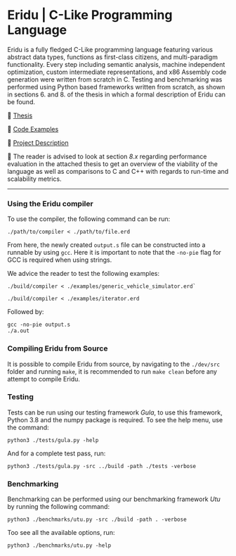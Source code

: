 # Eridu | C-Like Programming Language
Eridu is a fully fledged C-Like programming language featuring various abstract data types, functions as first-class citizens, and multi-paradigm functionality. Every step including semantic analysis, machine independent optimization, custom intermediate representations, and x86 Assembly code generation were written from scratch in C. Testing and benchmarking was performed using Python based frameworks written from scratch, as shown in sections 6. and 8. of the thesis in which a formal description of Eridu can be found.

:pushpin: [Thesis](https://github.com/frederikgram/eridu/blob/master/Thesis.pdf)

:pushpin: [Code Examples](https://github.com/frederikgram/eridu/tree/master/examples)

:pushpin: [Project Description](https://github.com/frederikgram/eridu/blob/master/projectdescription.pdf)

:speech_balloon: The reader is advised to look at section _8.x_ regarding performance evaluation in the attached thesis to get an overview of the viability of the language as well as comparisons to C and C++ with regards to run-time and scalability metrics.

---
### Using the Eridu compiler
To use the compiler, the following command can be run:
```
./path/to/compiler < ./path/to/file.erd
```

From here, the newly created `output.s` file can be constructed into a runnable by using `gcc`. Here it is important to note that the `-no-pie` flag for GCC is required when using strings.

We advice the reader to test the following examples:
```
./build/compiler < ./examples/generic_vehicle_simulator.erd`

./build/compiler < ./examples/iterator.erd
```
Followed by:

```
gcc -no-pie output.s
./a.out
```
### Compiling Eridu from Source
It is possible to compile Eridu from source, by navigating to the `./dev/src` folder and running `make`, it is recommended to run `make clean` before any attempt to compile Eridu. 

### Testing
Tests can be run using our testing framework _Gula_, to use this framework, Python 3.8 and the numpy package is required. To see the help menu, use the command:
```
python3 ./tests/gula.py -help
```

And for a complete test pass, run:

```
python3 ./tests/gula.py -src ../build -path ./tests -verbose
```

### Benchmarking
Benchmarking can be performed using our benchmarking framework _Utu_ by running the following command:
```
python3 ./benchmarks/utu.py -src ./build -path . -verbose
```

Too see all the available options, run:

```
python3 ./benchmarks/utu.py -help
```

